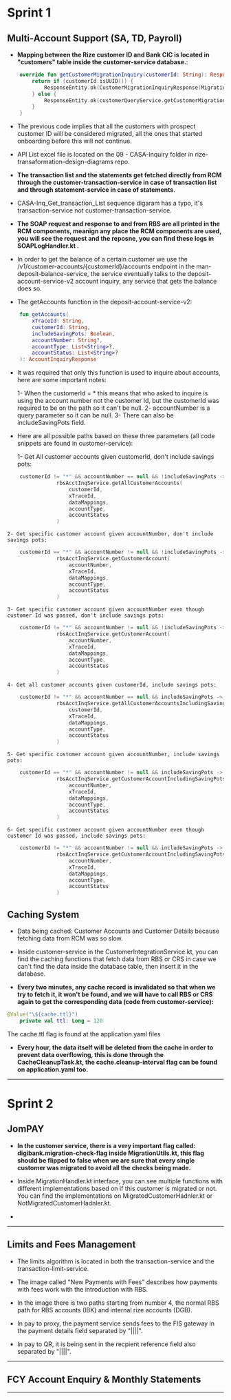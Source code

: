 # Sprint 1


## Multi-Account Support (SA, TD, Payroll)

- **Mapping between the Rize customer ID and Bank CIC is located in "customers" table inside the customer-service database.**: 

```Kotlin
	override fun getCustomerMigrationInquiry(customerId: String): ResponseEntity<CustomerMigrationInquiryResponse> {
        return if (customerId.isUUID()) {
            ResponseEntity.ok(CustomerMigrationInquiryResponse(MigrationStatus.MIGRATED))
        } else {
            ResponseEntity.ok(customerQueryService.getCustomerMigrationInfo(customerId.toLongOrThrow()))
        }
    }
```
- The previous code implies that all the customers with prospect customer ID will be considered migrated, all the ones that started onboarding before this will not continue.

- API List excel file is located on the 09 - CASA-Inquiry folder in rize-transaformation-design-diagrams repo.

- **The transaction list and the statements get fetched directly from RCM through the customer-transaction-service in case of transaction list and through statement-service in case of statements**.

- CASA-Inq_Get_transaction_List sequence digaram has a typo, it's transaction-service not customer-transaction-service.

- **The SOAP request and response to and from RBS are all printed in the RCM components, meanign any place the RCM components are used, you will see the request and the reposne, you can find these logs in SOAPLogHandler.kt .**

- In order to get the balance of a certain customer we use the /v1/customer-accounts/{customerId}/accounts endpoint in the man-deposit-balance-service, the service eventually talks to the deposit-account-service-v2 account inquiry, any service that gets the balance does so.

- The getAccounts function  in the deposit-account-service-v2:

```Kotlin
    fun getAccounts(
        xTraceId: String,
        customerId: String,
        includeSavingPots: Boolean,
        accountNumber: String?,
        accountType: List<String>?,
        accountStatus: List<String>?
    ): AccountInquiryResponse 
```

- It was required that only this function is used to inquire about accounts, here are some important notes:
  
  1- When the customerId = * this means that who asked to inquire is using the account number not the customer Id, but the customerId was required to be on the path so it can't be null.
  2- accountNumber is a query parameter so it can be null.
  3- There can also be includeSavingPots field.

- Here are all possible paths based on these three parameters (all code snippets are found in customer-service):

    1- Get All customer accounts given customerId, don't include savings pots:

```Kotlin
    customerId != "*" && accountNumber == null && !includeSavingPots ->
                rbsAcctInqService.getAllCustomerAccounts(
                    customerId,
                    xTraceId,
                    dataMappings,
                    accountType,
                    accountStatus
                ) 
```

    2- Get specific customer account given accountNumber, don't include savings pots:

```Kotlin
    customerId == "*" && accountNumber != null && !includeSavingPots ->
                rbsAcctInqService.getCustomerAccount(
                    accountNumber,
                    xTraceId,
                    dataMappings,
                    accountType,
                    accountStatus
                )
```

    3- Get specific customer account given accountNumber even though customer Id was passed, don't include savings pots:

```Kotlin
    customerId != "*" && accountNumber != null && !includeSavingPots ->
                rbsAcctInqService.getCustomerAccount(
                    accountNumber,
                    xTraceId,
                    dataMappings,
                    accountType,
                    accountStatus
                )
```

    4- Get all customer accounts given customerId, include savings pots:

```Kotlin
    customerId != "*" && accountNumber == null && includeSavingPots ->
                rbsAcctInqService.getAllCustomerAccountsIncludingSavingPots(
                    customerId,
                    xTraceId,
                    dataMappings,
                    accountType,
                    accountStatus
                )   
```

    5- Get specific customer account given accountNumber, include savings pots:

```Kotlin
    customerId == "*" && accountNumber != null && includeSavingPots ->
                rbsAcctInqService.getCustomerAccountIncludingSavingPots(
                    accountNumber,
                    xTraceId,
                    dataMappings,
                    accountType,
                    accountStatus
                )
```

    6- Get specific customer account given accountNumber even though customer Id was passed, include savings pots:

```Kotlin
    customerId != "*" && accountNumber != null && includeSavingPots ->
                rbsAcctInqService.getCustomerAccountIncludingSavingPots(
                    accountNumber,
                    xTraceId,
                    dataMappings,
                    accountType,
                    accountStatus
                )
```


## Caching System

- Data being cached: Customer Accounts and Customer Details because fetching data from RCM was so slow.

- Inside customer-service in the CustomerIntegrationService.kt, you can find the caching functions that fetch data from RBS or CRS in case we can't find the data inside the database table, then insert it in the database.

- **Every two minutes, any cache record is invalidated so that when we try to fetch it, it won't be found, and we will have to call RBS or CRS again to get the corresponding data (code from customer-service):**

```Kotlin
@Value("\${cache.ttl}")
    private val ttl: Long = 120
```
The cache.ttl flag is found at the application.yaml files

- **Every hour, the data itself will be deleted from the cache in order to prevent data overflowing, this is done through the CacheCleanupTask.kt, the cache.cleanup-interval flag can be found on application.yaml too.**


-----------------------------------------------------------------------------------------------------------------------------------------------------

# Sprint 2

## JomPAY

- **In the customer service, there is a very important flag called: digibank.migration-check-flag inside MigrationUtils.kt, this flag should be flipped to false when we are sure that every single customer was migrated to avoid all the checks being made.**

- Inside MigrationHandler.kt interface, you can see multiple functions with different implementations based on if this customer is migrated or not. You can find the implementations on MigratedCustomerHadnler.kt or NotMigratedCustomerHadnler.kt.

- 


-----------------------------------------------------------------------------------------------------------------------------------------------------

## Limits and Fees Management

- The limits algorithm is located in both the transaction-service and the transaction-limit-service.

- The image called "New Payments with Fees" describes how payments with fees work with the introduction with RBS.

- In the image there is two paths starting from number 4, the normal RBS path for RBS accounts (IBK) and internal rize accounts (DGB).

- In pay to proxy, the payment service sends fees to the FIS gateway in the payment details field separated by "||||".

- In pay to QR, it is being sent in the recpient reference field also separated by "||||".


-----------------------------------------------------------------------------------------------------------------------------------------------------

## FCY Account Enquiry & Monthly Statements


-----------------------------------------------------------------------------------------------------------------------------------------------------
